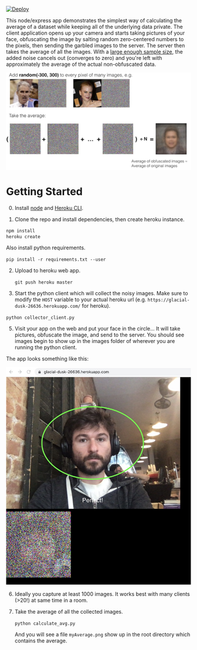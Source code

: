 [![Deploy](https://www.herokucdn.com/deploy/button.svg)](https://heroku.com/deploy)

This node/express app demonstrates the simplest way of calculating the average of a dataset while keeping all of the underlying data private. The client application opens up your camera and starts taking pictures of your face, obfuscating the image by salting random zero-centered numbers to the pixels, then sending the garbled images to the server. The server then takes the average of all the images. With a [large enough sample size](https://en.wikipedia.org/wiki/Law_of_large_numbers), the added noise cancels out (converges to zero) and you're left with approximately the average of the actual non-obfuscated data.

![example](example.jpg)

# Getting Started

0. Install [node](https://www.npmjs.com/get-npm) and [Heroku CLI](https://devcenter.heroku.com/articles/heroku-cli).

1. Clone the repo and install dependencies, then create heroku instance. 

  ```
  npm install
  heroku create
  ```
  
  Also install python requirements.
  
  `pip install -r requirements.txt --user`
  
2. Upload to heroku web app.

   `git push heroku master`

3. Start the python client which will collect the noisy images. Make sure to modify the `HOST` variable to your actual heroku url (e.g. `https://glacial-dusk-26636.herokuapp.com/` for heroku).

  `python collector_client.py`

5. Visit your app on the web and put your face in the circle... It will take pictures, obfuscate the image, and send to the server. You should see images begin to show up in the images folder of wherever you are running the python client.

The app looks something like this:

![app_screenshot](app_screenshot.jpg)

6. Ideally you capture at least 1000 images. It works best with many clients (>20!) at same time in a room. 

7. Take the average of all the collected images.

   `python calculate_avg.py`
   
   And you will see a file `myAverage.png` show up in the root directory which contains the average.
   

